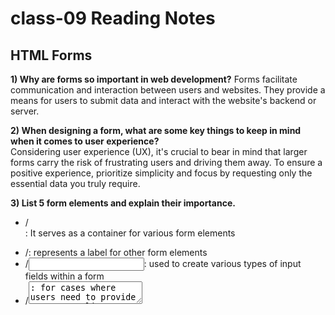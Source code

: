 # class-09 Reading Notes

## HTML Forms

**1) Why are forms so important in web development?**
 Forms facilitate communication and interaction between users and websites. They provide a
 means for users to submit data and interact with the website's backend 
or server.

**2) When designing a form, what are some key things to keep in mind when it comes to user experience?**  
Considering user experience (UX), it's crucial to bear in mind that 
larger forms carry the risk of frustrating users and driving them away. 
To ensure a positive experience, prioritize simplicity and focus by 
requesting only the essential data you truly require.

**3) List 5 form elements and explain their importance.**
* /<form>: It serves as a container for various form elements 
* /<label>: represents a label for other form elements
* /<input>: used to create various types of input fields within a form
* /<textarea>: for cases where users need to provide more text
* /<button>:  used in conjunction with JavaScript to perform specific functions when clicked
      
     
## Learn JS

**1) How would you describe events?**
Events in JavaScript provide the means to create interactive and 
responsive websites for users actions and other occurrences in the browser. 

**2) When using the addEventListener() method, what 2 arguments will you need to provide?**
* Event Type:'click', 'keydown', 'mouseover', 'submit', 'load', 'scroll'
* Callback Function: a function that will be executed when the specified event occurs
 
**3) Describe the event object. Why is the target within the event object useful?**
when an event is triggered, the browser automatically creates an "event 
object." This object contains information about the event that occurred.

**4) What is the difference between event bubbling and event capturing?**
Event Bubbling: 
 * default behavior
 * allows you to handle events on both the target element and its parents
Event Capturing:
 * event is first captured at the root of the document
  
## Things I want to know more about
